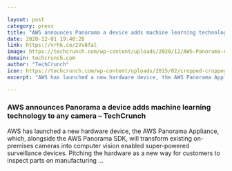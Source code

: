 ```yaml
---

layout: post
category: press
title: "AWS announces Panorama a device adds machine learning technology to any camera"
date: 2020-12-01 19:40:28
link: https://vrhk.co/2Vv8fal
image: https://techcrunch.com/wp-content/uploads/2020/12/AWS-Panorama-Appliance.jpg?w=764
domain: techcrunch.com
author: "TechCrunch"
icon: https://techcrunch.com/wp-content/uploads/2015/02/cropped-cropped-favicon-gradient.png?w=180
excerpt: "AWS has launched a new hardware device, the AWS Panorama Appliance, which, alongside the AWS Panorama SDK, will transform existing on-premises cameras into computer vision enabled super-powered surveillance devices. Pitching the hardware as a new way for customers to inspect parts on manufacturing …"

---
```


### AWS announces Panorama a device adds machine learning technology to any camera – TechCrunch

AWS has launched a new hardware device, the AWS Panorama Appliance, which, alongside the AWS Panorama SDK, will transform existing on-premises cameras into computer vision enabled super-powered surveillance devices. Pitching the hardware as a new way for customers to inspect parts on manufacturing …